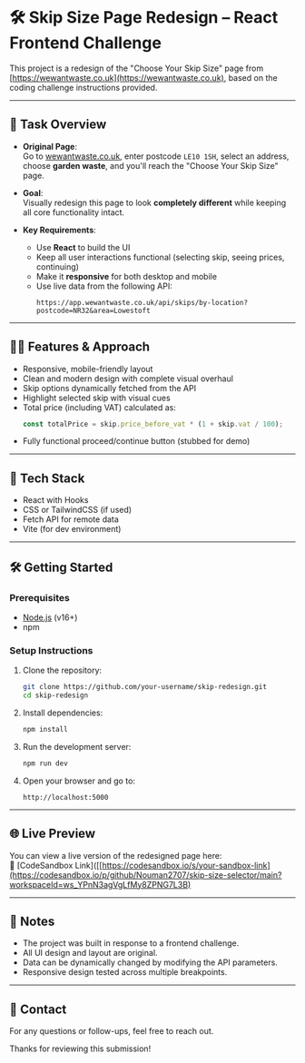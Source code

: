 # 🛠️ Skip Size Page Redesign – React Frontend Challenge

This project is a redesign of the "Choose Your Skip Size" page from [https://wewantwaste.co.uk](https://wewantwaste.co.uk), based on the coding challenge instructions provided.

---

## 🎯 Task Overview

- **Original Page**:  
  Go to [wewantwaste.co.uk](https://wewantwaste.co.uk), enter postcode `LE10 1SH`, select an address, choose **garden waste**, and you'll reach the "Choose Your Skip Size" page.

- **Goal**:  
  Visually redesign this page to look **completely different** while keeping all core functionality intact.

- **Key Requirements**:
  - Use **React** to build the UI
  - Keep all user interactions functional (selecting skip, seeing prices, continuing)
  - Make it **responsive** for both desktop and mobile
  - Use live data from the following API:
    ```
    https://app.wewantwaste.co.uk/api/skips/by-location?postcode=NR32&area=Lowestoft
    ```

---

## 🧑‍💻 Features & Approach

- Responsive, mobile-friendly layout
- Clean and modern design with complete visual overhaul
- Skip options dynamically fetched from the API
- Highlight selected skip with visual cues
- Total price (including VAT) calculated as:
  ```js
  const totalPrice = skip.price_before_vat * (1 + skip.vat / 100);
  ```
- Fully functional proceed/continue button (stubbed for demo)

---

## 🚀 Tech Stack

- React with Hooks
- CSS or TailwindCSS (if used)
- Fetch API for remote data
- Vite (for dev environment)

---

## 🛠️ Getting Started

### Prerequisites

- [Node.js](https://nodejs.org/) (v16+)
- npm

### Setup Instructions

1. Clone the repository:
   ```bash
   git clone https://github.com/your-username/skip-redesign.git
   cd skip-redesign
   ```

2. Install dependencies:
   ```bash
   npm install
   ```

3. Run the development server:
   ```bash
   npm run dev
   ```

4. Open your browser and go to:
   ```
   http://localhost:5000
   ```

---

## 🌐 Live Preview

You can view a live version of the redesigned page here:  
🔗 [CodeSandbox Link]([[https://codesandbox.io/s/your-sandbox-link](https://codesandbox.io/p/github/Nouman2707/skip-size-selector/main?workspaceId=ws_YPnN3agVgLfMy8ZPNG7L3B)

---


## 📝 Notes

- The project was built in response to a frontend challenge.
- All UI design and layout are original.
- Data can be dynamically changed by modifying the API parameters.
- Responsive design tested across multiple breakpoints.

---

## 📧 Contact

For any questions or follow-ups, feel free to reach out.

Thanks for reviewing this submission!
